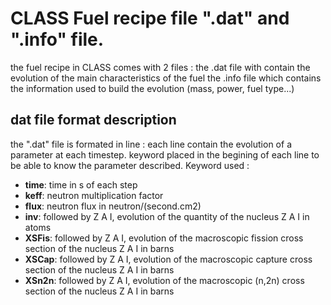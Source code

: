 CLASS Fuel recipe file ".dat" and ".info" file.
===============================================

the fuel recipe in CLASS comes with 2 files :
the .dat file with contain the evolution of the main characteristics of the fuel
the .info file which contains the information used to build the evolution (mass, power, fuel type...)

dat file format description
----------------------------

the ".dat" file is formated in line : each line contain the evolution of a parameter at each timestep. keyword placed in the begining of each line to be able to know the parameter described.
Keyword used :

 * **time**: time in s of each step
 * **keff**: neutron multiplication factor 
 * **flux**: neutron flux in neutron/(second.cm2)
 * **inv**: followed by Z A I, evolution of the quantity of the nucleus Z A I in atoms
 * **XSFis**: followed by Z A I, evolution of the macroscopic fission cross section of the nucleus Z A I in barns
 * **XSCap**: followed by Z A I, evolution of the macroscopic capture cross section of the nucleus Z A I in barns 
 * **XSn2n**: followed by Z A I, evolution of the macroscopic (n,2n) cross section of the nucleus Z A I in barns

